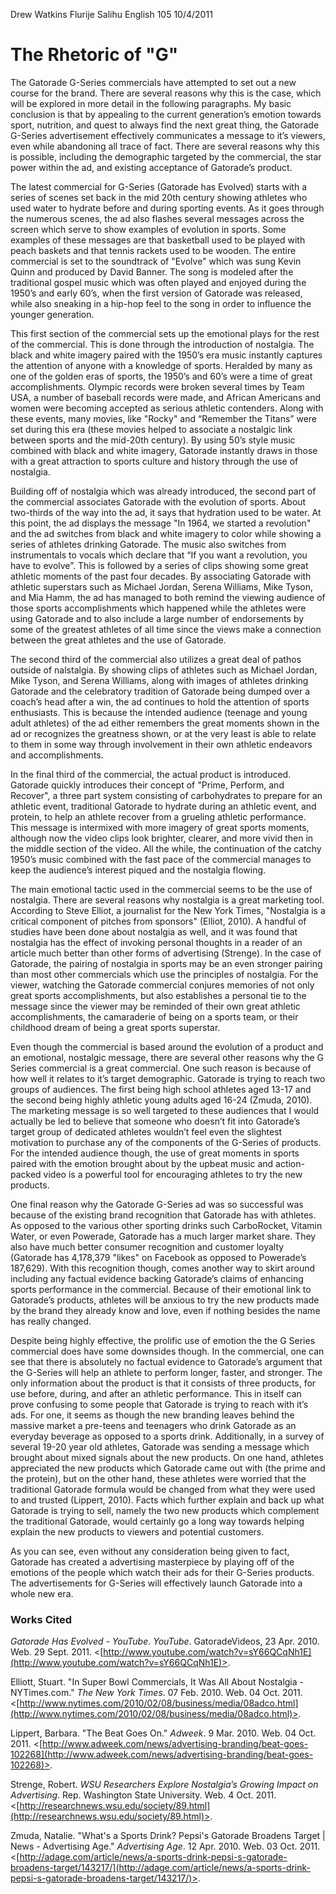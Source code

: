 Drew Watkins
Flurije Salihu
English 105
10/4/2011

# The Rhetoric of "G"
The Gatorade G-Series commercials have attempted to set out a new course for the brand. There are several reasons why this is the case, which will be explored in more detail in the following paragraphs. My basic conclusion is that by appealing to the current generation’s emotion towards sport, nutrition, and quest to always find the next great thing, the Gatorade G-Series advertisement effectively communicates a message to it’s viewers, even while abandoning all trace of fact. There are several reasons why this is possible, including the demographic targeted by the commercial, the star power within the ad, and existing acceptance of Gatorade’s product.

The latest commercial for G-Series (Gatorade has Evolved) starts with a series of scenes set back in the mid 20th century showing athletes who used water to hydrate before and during sporting events. As it goes through the numerous scenes, the ad also flashes several messages across the screen which serve to show examples of evolution in sports. Some examples of these messages are that basketball used to be played with peach baskets and that tennis rackets used to be wooden. The entire commercial is set to the soundtrack of "Evolve" which was sung Kevin Quinn and produced by David Banner. The song is modeled after the traditional gospel music which was often played and enjoyed during the 1950’s and early 60’s, when the first version of Gatorade was released, while also sneaking in a hip-hop feel to the song in order to influence the younger generation.

This first section of the commercial sets up the emotional plays for the rest of the commercial. This is done through the introduction of nostalgia. The black and white imagery paired with the 1950’s era music instantly captures the attention of anyone with a knowledge of sports. Heralded by many as one of the golden eras of sports, the 1950’s and 60’s were a time of great accomplishments. Olympic records were broken several times by Team USA, a number of baseball records were made, and African Americans and women were becoming accepted as serious athletic contenders. Along with these events, many movies, like "Rocky" and “Remember the Titans” were set during this era (these movies helped to associate a nostalgic link between sports and the mid-20th century). By using 50’s style music combined with black and white imagery, Gatorade instantly draws in those with a great attraction to sports culture and history through the use of nostalgia.

Building off of nostalgia which was already introduced, the second part of the commercial associates Gatorade with the evolution of sports. About two-thirds of the way into the ad, it says that hydration used to be water. At this point, the ad displays the message "In 1964, we started a revolution" and the ad switches from black and white imagery to color while showing a series of athletes drinking Gatorade. The music also switches from instrumentals to vocals which declare that “If you want a revolution, you have to evolve”. This is followed by a series of clips showing some great athletic moments of the past four decades. By associating Gatorade with athletic superstars such as Michael Jordan, Serena Williams, Mike Tyson, and Mia Hamm, the ad has managed to both remind the viewing audience of those sports accomplishments which happened while the athletes were using Gatorade and to also include a large number of endorsements by some of the greatest athletes of all time since the views make a connection between the great athletes and the use of Gatorade.

The second third of the commercial also utilizes a great deal of pathos outside of nalstalgia. By showing clips of athletes such as Michael Jordan, Mike Tyson, and Serena Williams, along with images of athletes drinking Gatorade and the celebratory tradition of Gatorade being dumped over a coach’s head after a win, the ad continues to hold the attention of sports enthusiasts. This is because the intended audience (teenage and young adult athletes) of the ad either remembers the great moments shown in the ad or recognizes the greatness shown, or at the very least is able to relate to them in some way through involvement in their own athletic endeavors and accomplishments.

In the final third of the commercial, the actual product is introduced. Gatorade quickly introduces their concept of "Prime, Perform, and Recover", a three part system consisting of carbohydrates to prepare for an athletic event, traditional Gatorade to hydrate during an athletic event, and protein, to help an athlete recover from a grueling athletic performance. This message is intermixed with more imagery of great sports moments, although now the video clips look brighter, clearer, and more vivid then in the middle section of the video. All the while, the continuation of the catchy 1950’s music combined with the fast pace of the commercial manages to keep the audience’s interest piqued and the nostalgia flowing.

The main emotional tactic used in the commercial seems to be the use of nostalgia. There are several reasons why nostalgia is a great marketing tool. According to Steve Elliot, a journalist for the New York Times, "Nostalgia is a critical component of pitches from sponsors" (Elliot, 2010). A handful of studies have been done about nostalgia as well, and it was found that nostalgia has the effect of invoking personal thoughts in a reader of an article much better than other forms of advertising (Strenge). In the case of Gatorade, the pairing of nostalgia in sports may be an even stronger pairing than most other commercials which use the principles of nostalgia. For the viewer, watching the Gatorade commercial conjures memories of not only great sports accomplishments, but also establishes a personal tie to the message since the viewer may be reminded of their own great athletic accomplishments, the camaraderie of being on a sports team, or their childhood dream of being a great sports superstar.

Even though the commercial is based around the evolution of a product and an emotional, nostalgic message, there are several other reasons why the G Series commercial is a great commercial. One such reason is because of how well it relates to it’s target demographic. Gatorade is trying to reach two groups of audiences. The first being high school athletes aged 13-17 and the second being highly athletic young adults aged 16-24 (Zmuda, 2010). The marketing message is so well targeted to these audiences that I would actually be led to believe that someone who doesn’t fit into Gatorade’s target group of dedicated athletes wouldn’t feel even the slightest motivation to purchase any of the components of the G-Series of products. For the intended audience though, the use of great moments in sports paired with the emotion brought about by the upbeat music and action-packed video is a powerful tool for encouraging athletes to try the new products.

One final reason why the Gatorade G-Series ad was so successful was because of the existing brand recognition that Gatorade has with athletes. As opposed to the various other sporting drinks such CarboRocket, Vitamin Water, or even Powerade, Gatorade has a much larger market share. They also have much better consumer recognition and customer loyalty (Gatorade has 4,178,379 "likes" on Facebook as opposed to Powerade’s 187,629). With this recognition though, comes another way to skirt around including any factual evidence backing Gatorade’s claims of  enhancing sports performance in the commercial. Because of their emotional link to Gatorade’s products, athletes will be anxious to try the new products made by the brand they already know and love, even if nothing besides the name has really changed.

Despite being highly effective, the prolific use of emotion the the G Series commercial does have some downsides though. In the commercial, one can see that there is absolutely no factual evidence to Gatorade’s argument that the G-Series will help an athlete to perform longer, faster, and stronger. The only information about the product is that it consists of three products, for use before, during, and after an athletic performance. This in itself can prove confusing to some people that Gatorade is trying to reach with it’s ads. For one, it seems as though the new branding leaves behind the massive market a pre-teens and teenagers who drink Gatorade as an everyday beverage as opposed to a sports drink. Additionally, in a survey of several 19-20 year old athletes, Gatorade was sending a message which brought about mixed signals about the new products. On one hand, athletes appreciated the new products which Gatorade came out with (the prime and the protein), but on the other hand, these athletes were worried that the traditional Gatorade formula would be changed from what they were used to and trusted (Lippert, 2010). Facts which further explain and back up what Gatorade is trying to sell, namely the two new products which complement the traditional Gatorade, would certainly go a long way towards helping explain the new products to viewers and potential customers.

As you can see, even without any consideration being given to fact, Gatorade has created a advertising masterpiece by playing off of the emotions of the people which watch their ads for their G-Series products. The advertisements for G-Series will effectively launch Gatorade into a whole new era.

### Works Cited
*Gatorade Has Evolved - YouTube*. *YouTube*. GatoradeVideos, 23 Apr. 2010. Web. 29 Sept. 2011. <[http://www.youtube.com/watch?v=sY66QCqNh1E](http://www.youtube.com/watch?v=sY66QCqNh1E)>.

Elliott, Stuart. "In Super Bowl Commercials, It Was All About Nostalgia - NYTimes.com." *The New York Times*. 07 Feb. 2010. Web. 04 Oct. 2011. <[http://www.nytimes.com/2010/02/08/business/media/08adco.html](http://www.nytimes.com/2010/02/08/business/media/08adco.html)>.

Lippert, Barbara. "The Beat Goes On." *Adweek*. 9 Mar. 2010. Web. 04 Oct. 2011. <[http://www.adweek.com/news/advertising-branding/beat-goes-102268](http://www.adweek.com/news/advertising-branding/beat-goes-102268)>.

Strenge, Robert. *WSU Researchers Explore Nostalgia’s Growing Impact on Advertising*. Rep. Washington State University. Web. 4 Oct. 2011. <[http://researchnews.wsu.edu/society/89.html](http://researchnews.wsu.edu/society/89.html)>.

Zmuda, Natalie. "What's a Sports Drink? Pepsi's Gatorade Broadens Target | News - Advertising Age." *Advertising Age*. 12 Apr. 2010. Web. 03 Oct. 2011. <[http://adage.com/article/news/a-sports-drink-pepsi-s-gatorade-broadens-target/143217/](http://adage.com/article/news/a-sports-drink-pepsi-s-gatorade-broadens-target/143217/)>.
